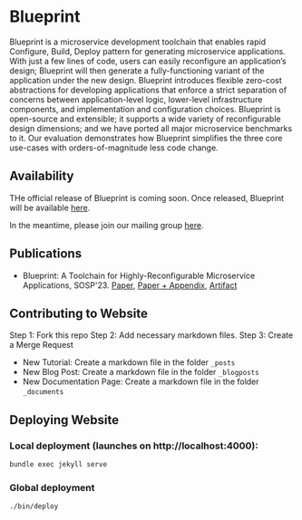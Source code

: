 # Blueprint

Blueprint is a microservice development toolchain that enables rapid Configure, Build, Deploy pattern for generating microservice applications. With just a few lines of code, users can easily reconfigure an application’s design; Blueprint will then generate a fully-functioning variant of the application under the new design. Blueprint introduces flexible zero-cost abstractions for developing applications that enforce a strict separation of concerns between application-level logic, lower-level infrastructure components, and implementation and configuration choices. Blueprint is open-source and extensible; it supports a wide variety of reconfigurable design dimensions; and we have ported all major microservice benchmarks to it. Our evaluation demonstrates how Blueprint simplifies the three core use-cases with orders-of-magnitude less code change.

## Availability

THe official release of Blueprint is coming soon. Once released, Blueprint will be available [here](https://github.com/Blueprint-uServices/blueprint).

In the meantime, please join our mailing group [here](https://groups.google.com/g/blueprint-compiler).

## Publications

+ Blueprint: A Toolchain for Highly-Reconfigurable Microservice Applications, SOSP'23. [Paper](https://dl.acm.org/doi/10.1145/3600006.3613138), [Paper + Appendix](https://vaastavanand.com/assets/pdf/anand2023blueprint.pdf), [Artifact](https://gitlab.mpi-sws.org/cld/blueprint/blueprint-sosp23-experiments)

## Contributing to Website

Step 1: Fork this repo
Step 2: Add necessary markdown files.
Step 3: Create a Merge Request

+ New Tutorial: Create a markdown file in the folder ```_posts```
+ New Blog Post: Create a markdown file in the folder ```_blogposts```
+ New Documentation Page: Create a markdown file in the folder ```_documents```

## Deploying Website

### Local deployment (launches on http://localhost:4000):

```bash
bundle exec jekyll serve
```

### Global deployment

```bash
./bin/deploy
```
